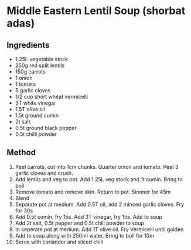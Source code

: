 # Middle Eastern Lentil Soup (shorbat adas)

## Ingredients

- 1.25L vegetable stock
- 250g red split lentils
- 150g carrots
- 1 onion
- 1 tomato
- 5 garlic cloves
- 1/2 cup short wheat vermicelli
- 3T white vinegar
- 1.5T olive oil
- 1.5t ground cumin
- 2t salt
- 0.5t ground black pepper
- 0.5t chilli powder

## Method

1. Peel carrots, cut into 1cm chunks. Quarter onion and tomato. Peel 3 garlic cloves and crush.
1. Add lentils and veg to pot. Add 1.25L veg stock and 1t cumin. Bring to boil
1. Remove tomato and remove skin. Return to pot. Simmer for 45m
1. Blend
1. Separate pot at medium. Add 0.5T oil, add 2 minced garlic cloves. Fry for 30s
1. Add 0.5t cumin, fry 15s. Add 3T vinegar, fry 15s. Add to soup
1. Add 2t salt, 0.5t pepper and 0.5t chili powder to soup
1. In seperate pot at medium. Add 1T olive oil. Fry Vermicelli until golden
1. Add to soup along with 250ml water. Bring to boil for 10m
1. Serve with coriander and sliced chili
